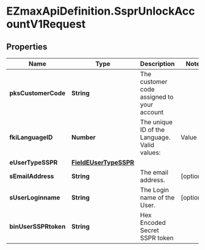 # EZmaxApiDefinition.SsprUnlockAccountV1Request

## Properties

Name | Type | Description | Notes
------------ | ------------- | ------------- | -------------
**pksCustomerCode** | **String** | The customer code assigned to your account | 
**fkiLanguageID** | **Number** | The unique ID of the Language.  Valid values:  |Value|Description| |-|-| |1|French| |2|English| | 
**eUserTypeSSPR** | [**FieldEUserTypeSSPR**](FieldEUserTypeSSPR.md) |  | 
**sEmailAddress** | **String** | The email address. | [optional] 
**sUserLoginname** | **String** | The Login name of the User. | [optional] 
**binUserSSPRtoken** | **String** | Hex Encoded Secret SSPR token | 


